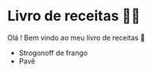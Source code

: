 # Livro de receitas :man_cook:

Olá ! Bem vindo ao meu livro de receitas :wave:

- Strogonoff de frango
- Pavê 